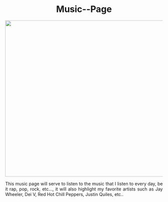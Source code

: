 <div align="center">
  <h1>Music--Page</h1>
  <img src="https://e1.pxfuel.com/desktop-wallpaper/185/56/desktop-wallpaper-electronic-music-70-aesthetic-horizontal.jpg" width = "700" height="500">
  <p align="justify">This music page will serve to listen to the music that I listen to every day, be it rap, pop, rock, etc..., it will also highlight my favorite artists such as Jay Wheeler, Dei V, Red Hot Chill Peppers, Justin Quiles, etc..</p>
</div>
